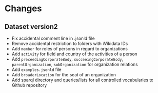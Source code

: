 # Changes

## Dataset version2

- Fix accidental comment line in .jsonld file
- Remove accidental restriction to folders with Wikidata IDs
- Add `member` for roles of persons in regard to organizations
- Add `activity` for field and country of the activities of a person
- Add `preceedingCorporateBody`, `succeeingCorporateBody`, `parentOrganization`, `subOrganization` for organization relations
- Add `examples.jsonld` file
- Add `broaderLocation` for the seat of an organization
- Add sparql directory and queries/lists for all controlled vocabularies to Github repository
